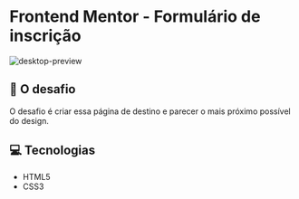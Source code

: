 # Frontend Mentor - Formulário de inscrição

![desktop-preview](https://user-images.githubusercontent.com/39227316/81619180-5c9c3880-93bf-11ea-99a4-f19ffee9879f.jpg)

## :page_with_curl: O desafio
O desafio é criar essa página de destino e parecer o mais próximo possível do design.

:computer: Tecnologias
------------

- HTML5
- CSS3
